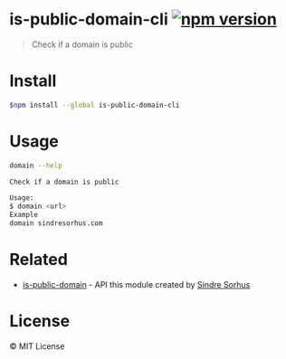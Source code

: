 # is-public-domain-cli [![npm version](https://img.shields.io/npm/v/is-public-domain-cli.svg)](https://www.npmjs.com/package/is-public-domain-cli)
>  Check if a domain is public

# Install

```bash
$npm install --global is-public-domain-cli
```

# Usage

```bash
domain --help

Check if a domain is public

Usage:
$ domain <url>
Example
domain sindresorhus.com

``` 

# Related
- [is-public-domain](https://github.com/sindresorhus/is-public-domain) - API this module created by [Sindre Sorhus](https://sindresorhus.com/)

# License
&copy; MIT License
